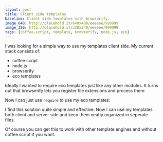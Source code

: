 ```yaml
---
layout: post
title: Client side templates
baseline: Client side templates with browserify.
image_640: http://placehold.it/640x480/eeeeee/999999
image_320: http://placehold.it/320x240/eeeeee/999999
tags: [coffee-script, template, browserify, node.js, eco]
---
```


I was looking for a simple way to use my templates client side. My current stack consists of:

* coffee script
* node.js
* browserify
* eco templates

Ideally I wanted to require eco templates just like any other modules. It turns out that browserify lets you register file extensions and process them:

<script src="https://gist.github.com/2338601.js"> </script>

Now I can just use `require` to use my eco templates:

<script src="https://gist.github.com/2338627.js"> </script>

I find this solution quite simple and effective. Now I can use my templates both client and server side and keep them neatly organized in seperate files.

Of course you can get this to work with other template engines and without coffee script if you want.
